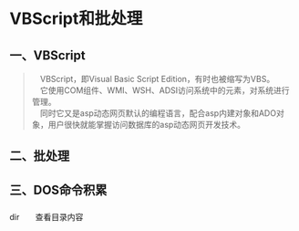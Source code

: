 # VBScript和批处理

## 一、VBScript
> &emsp;VBScript，即Visual Basic Script Edition，有时也被缩写为VBS。  
> &emsp;它使用COM组件、WMI、WSH、ADSI访问系统中的元素，对系统进行管理。  
> &emsp;同时它又是asp动态网页默认的编程语言，配合asp内建对象和ADO对象，用户很快就能掌握访问数据库的asp动态网页开发技术。






## 二、批处理



## 三、DOS命令积累

### 

dir&emsp;&emsp;查看目录内容


